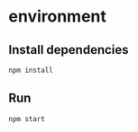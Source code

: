 environment
============================

## Install dependencies ##

```bash
npm install
```

## Run ##

```bash
npm start
```
